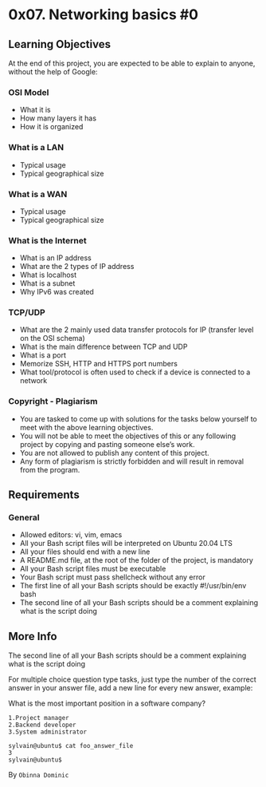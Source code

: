 # **0x07. Networking basics #0**

## **Learning Objectives**
At the end of this project, you are expected to be able to explain to anyone, without the help of Google:

### **OSI Model**
* What it is
* How many layers it has
* How it is organized

### **What is a LAN**
* Typical usage
* Typical geographical size
### **What is a WAN**
* Typical usage
* Typical geographical size
### **What is the Internet**
* What is an IP address
* What are the 2 types of IP address
* What is localhost
* What is a subnet
* Why IPv6 was created
### **TCP/UDP**
* What are the 2 mainly used data transfer protocols for IP (transfer level on the OSI schema)
* What is the main difference between TCP and UDP
* What is a port
* Memorize SSH, HTTP and HTTPS port numbers
* What tool/protocol is often used to check if a device is connected to a network
### **Copyright - Plagiarism**
* You are tasked to come up with solutions for the tasks below yourself to meet with the above learning objectives.
* You will not be able to meet the objectives of this or any following project by copying and pasting someone else’s work.
* You are not allowed to publish any content of this project.
* Any form of plagiarism is strictly forbidden and will result in removal from the program.
## **Requirements**
### **General**
* Allowed editors: vi, vim, emacs
* All your Bash script files will be interpreted on Ubuntu 20.04 LTS
* All your files should end with a new line
* A README.md file, at the root of the folder of the project, is mandatory
* All your Bash script files must be executable
* Your Bash script must pass shellcheck without any error
* The first line of all your Bash scripts should be exactly #!/usr/bin/env bash
* The second line of all your Bash scripts should be a comment explaining what is the script doing
## **More Info**
The second line of all your Bash scripts should be a comment explaining what is the script doing

For multiple choice question type tasks, just type the number of the correct answer in your answer file, add a new line for every new answer, example:

What is the most important position in a software company?

	1.Project manager
	2.Backend developer
	3.System administrator

~~~~
sylvain@ubuntu$ cat foo_answer_file
3
sylvain@ubuntu$
~~~~

By `Obinna Dominic`
